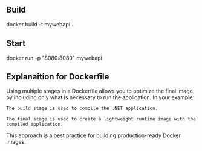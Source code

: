 ## Build
docker build -t mywebapi .

## Start
docker run -p "8080:8080" mywebapi

## Explanaition for Dockerfile

Using multiple stages in a Dockerfile allows you to optimize the final image by including only what is necessary to run the application. In your example:

    The build stage is used to compile the .NET application.

    The final stage is used to create a lightweight runtime image with the compiled application.

This approach is a best practice for building production-ready Docker images.